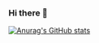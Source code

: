 ### Hi there 👋
[![Anurag's GitHub stats](https://github-readme-stats.vercel.app/api?username=b0bbydev&hide=stars,commits,contribs)](https://github.com/anuraghazra/github-readme-stats)

<!--
**b0bbydev/b0bbydev** is a ✨ _special_ ✨ repository because its `README.md` (this file) appears on your GitHub profile.

Here are some ideas to get you started:

- 🔭 I’m currently working on ...
- 🌱 I’m currently learning ...
- 👯 I’m looking to collaborate on ...
- 🤔 I’m looking for help with ...
- 💬 Ask me about ...
- 📫 How to reach me: ...
- 😄 Pronouns: ...
- ⚡ Fun fact: ...
-->
